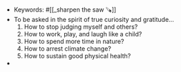 - Keywords: #[[_sharpen the saw 🪚]]
- To be asked in the spirit of true curiosity and gratitude...
    1. How to stop judging myself and others?
    2. How to work, play, and laugh like a child?
    3. How to spend more time in nature? 
    4. How to arrest climate change?
    5. How to sustain good physical health?
- 
